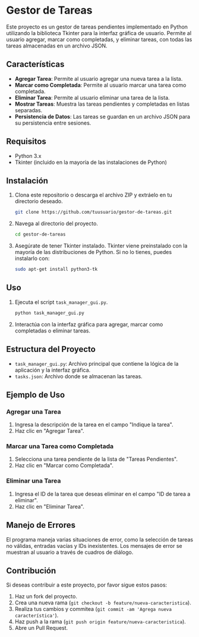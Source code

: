 # Gestor de Tareas

Este proyecto es un gestor de tareas pendientes implementado en Python utilizando la biblioteca Tkinter para la interfaz gráfica de usuario. Permite al usuario agregar, marcar como completadas, y eliminar tareas, con todas las tareas almacenadas en un archivo JSON.

## Características

- **Agregar Tarea**: Permite al usuario agregar una nueva tarea a la lista.
- **Marcar como Completada**: Permite al usuario marcar una tarea como completada.
- **Eliminar Tarea**: Permite al usuario eliminar una tarea de la lista.
- **Mostrar Tareas**: Muestra las tareas pendientes y completadas en listas separadas.
- **Persistencia de Datos**: Las tareas se guardan en un archivo JSON para su persistencia entre sesiones.

## Requisitos

- Python 3.x
- Tkinter (incluido en la mayoría de las instalaciones de Python)
  
## Instalación

1. Clona este repositorio o descarga el archivo ZIP y extráelo en tu directorio deseado.

    ```bash
    git clone https://github.com/tuusuario/gestor-de-tareas.git
    ```

2. Navega al directorio del proyecto.

    ```bash
    cd gestor-de-tareas
    ```

3. Asegúrate de tener Tkinter instalado. Tkinter viene preinstalado con la mayoría de las distribuciones de Python. Si no lo tienes, puedes instalarlo con:

    ```bash
    sudo apt-get install python3-tk
    ```

## Uso

1. Ejecuta el script `task_manager_gui.py`.

    ```bash
    python task_manager_gui.py
    ```

2. Interactúa con la interfaz gráfica para agregar, marcar como completadas o eliminar tareas.

## Estructura del Proyecto

- `task_manager_gui.py`: Archivo principal que contiene la lógica de la aplicación y la interfaz gráfica.
- `tasks.json`: Archivo donde se almacenan las tareas.

## Ejemplo de Uso

### Agregar una Tarea

1. Ingresa la descripción de la tarea en el campo "Indique la tarea".
2. Haz clic en "Agregar Tarea".

### Marcar una Tarea como Completada

1. Selecciona una tarea pendiente de la lista de "Tareas Pendientes".
2. Haz clic en "Marcar como Completada".

### Eliminar una Tarea

1. Ingresa el ID de la tarea que deseas eliminar en el campo "ID de tarea a eliminar".
2. Haz clic en "Eliminar Tarea".

## Manejo de Errores

El programa maneja varias situaciones de error, como la selección de tareas no válidas, entradas vacías y IDs inexistentes. Los mensajes de error se muestran al usuario a través de cuadros de diálogo.

## Contribución

Si deseas contribuir a este proyecto, por favor sigue estos pasos:

1. Haz un fork del proyecto.
2. Crea una nueva rama (`git checkout -b feature/nueva-caracteristica`).
3. Realiza tus cambios y commitea (`git commit -am 'Agrega nueva característica'`).
4. Haz push a la rama (`git push origin feature/nueva-caracteristica`).
5. Abre un Pull Request.

